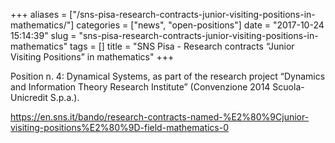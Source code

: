 +++
aliases = ["/sns-pisa-research-contracts-junior-visiting-positions-in-mathematics/"]
categories = ["news", "open-positions"]
date = "2017-10-24 15:14:39"
slug = "sns-pisa-research-contracts-junior-visiting-positions-in-mathematics"
tags = []
title = "SNS Pisa - Research contracts “Junior Visiting Positions” in mathematics"
+++

Position n. 4: Dynamical Systems, as part of the research project
“Dynamics and Information Theory Research Institute” (Convenzione 2014
Scuola-Unicredit S.p.a.).

<https://en.sns.it/bando/research-contracts-named-%E2%80%9Cjunior-visiting-positions%E2%80%9D-field-mathematics-0>
